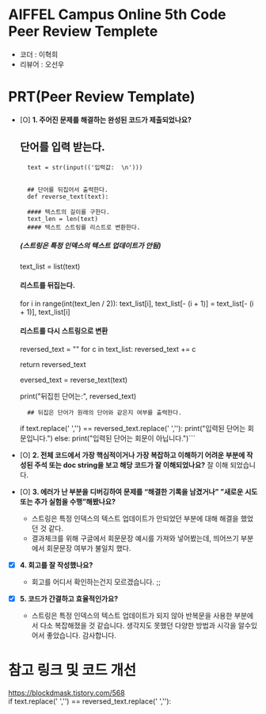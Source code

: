 # AIFFEL Campus Online 5th Code Peer Review Templete
- 코더 : 이혁희
- 리뷰어 : 오선우


# PRT(Peer Review Template)

- [O]  **1. 주어진 문제를 해결하는 완성된 코드가 제출되었나요?**
    

 	##  단어를 입력 받는다.
        text = str(input(('입력값:  \n')))
 
       
        ## 단어를 뒤집어서 출력한다.
        def reverse_text(text):

        #### 텍스트의 길이를 구한다.
        text_len = len(text)
        #### 텍스트 스트링를 리스트로 변환한다.
  	##### (스트링은 특정 인덱스의 텍스트 업데이트가 안됨)
  	text_list = list(text)

  	#### 리스트를 뒤집는다.
  	for i in range(int(text_len / 2)):
    	text_list[i], text_list[- (i + 1)] = text_list[- (i + 1)], text_list[i]

  	#### 리스트를 다시 스트링으로 변환
  	reversed_text = ""
  	for c in text_list:
      	reversed_text += c

  	return reversed_text

	eversed_text = reverse_text(text)

	print("뒤집힌 단어는:", reversed_text)
	
     
  
        ## 뒤집은 단어가 원래의 단어와 같은지 여부를 출력한다.
   	if text.replace(' ','') == reversed_text.replace(' ',''):
  	  print("입력된 단어는 회문입니다.")
	else:
 	  print("입력된 단어는 회문이 아닙니다.")```
       
- [O]  **2. 전체 코드에서 가장 핵심적이거나 가장 복잡하고 이해하기 어려운 부분에 작성된 
주석 또는 doc string을 보고 해당 코드가 잘 이해되었나요?**
     잘 이해 되었습니다.
            
- [O]  **3. 에러가 난 부분을 디버깅하여 문제를 “해결한 기록을 남겼거나” 
”새로운 시도 또는 추가 실험을 수행”해봤나요?**
    - 스트링은 특정 인덱스의 텍스트 업데이트가 안되었던 부분에 대해 해결을 했었던 것 같다. 
    - 결과체크를 위해 구글에서 회문문장 예시를 가져와 넣어봤는데, 띄어쓰기 부분에서 회문문장 여부가 불일치 했다.  
        
- [X]  **4. 회고를 잘 작성했나요?**
    - 회고를 어디서 확인하는건지 모르겠습니다. ;; 
    
- [X]  **5. 코드가 간결하고 효율적인가요?**
    - 스트링은 특정 인덱스의 텍스트 업데이트가 되지 않아 반복문을 사용한 부분에서 다소 복잡해졌을 것 같습니다. 생각지도 못했던 다양한 방법과 시각을 알수있어서 좋았습니다. 감사합니다. 
    

# 참고 링크 및 코드 개선
  https://blockdmask.tistory.com/568    
if text.replace(' ','') == reversed_text.replace(' ',''):

